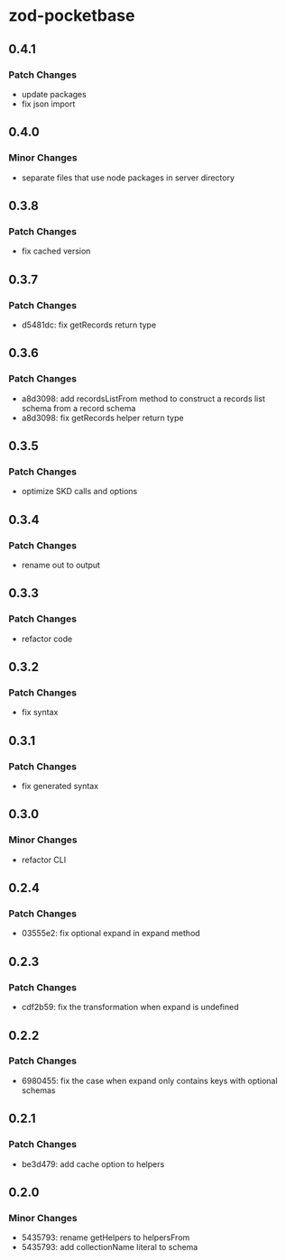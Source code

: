# zod-pocketbase

## 0.4.1

### Patch Changes

- update packages
- fix json import

## 0.4.0

### Minor Changes

- separate files that use node packages in server directory

## 0.3.8

### Patch Changes

- fix cached version

## 0.3.7

### Patch Changes

- d5481dc: fix getRecords return type

## 0.3.6

### Patch Changes

- a8d3098: add recordsListFrom method to construct a records list schema from a record schema
- a8d3098: fix getRecords helper return type

## 0.3.5

### Patch Changes

- optimize SKD calls and options

## 0.3.4

### Patch Changes

- rename out to output

## 0.3.3

### Patch Changes

- refactor code

## 0.3.2

### Patch Changes

- fix syntax

## 0.3.1

### Patch Changes

- fix generated syntax

## 0.3.0

### Minor Changes

- refactor CLI

## 0.2.4

### Patch Changes

- 03555e2: fix optional expand in expand method

## 0.2.3

### Patch Changes

- cdf2b59: fix the transformation when expand is undefined

## 0.2.2

### Patch Changes

- 6980455: fix the case when expand only contains keys with optional schemas

## 0.2.1

### Patch Changes

- be3d479: add cache option to helpers

## 0.2.0

### Minor Changes

- 5435793: rename getHelpers to helpersFrom
- 5435793: add collectionName literal to schema
